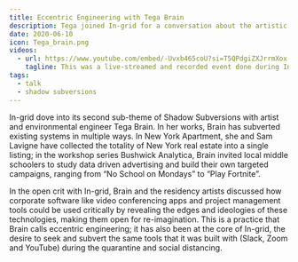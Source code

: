 ```yaml
---
title: Eccentric Engineering with Tega Brain 
description: Tega joined In-grid for a conversation about the artistic practice of Eccentric Engineering. 
date: 2020-06-10
icon: Tega_brain.png
videos:
  - url: https://www.youtube.com/embed/-Uvxb465coU?si=T5QPdgiZXJrrmXox
    tagline: This was a live-streamed and recorded event done during In-grid's residency with Arebyte Gallery. 
tags:
  - talk
  - shadow subversions
---
```


<!-- 
imagegallery: 
    - Chain.png
    - Iklectik.png -->


    
In-grid dove into its second sub-theme of Shadow Subversions with artist and environmental engineer Tega Brain. In her works, Brain has subverted existing systems in multiple ways. In New York Apartment, she and Sam Lavigne have collected the totality of New York real estate into a single listing; in the workshop series Bushwick Analytica, Brain invited local middle schoolers to study data driven advertising and build their own targeted campaigns, ranging from “No School on Mondays” to “Play Fortnite”. 

In the open crit with In-grid, Brain and the residency artists discussed how corporate software like video conferencing apps and project management tools could be used critically by revealing the edges and ideologies of these technologies, making them open for re-imagination. This is a practice that Brain calls eccentric engineering; it has also been at the core of In-grid, the desire to seek and subvert the same tools that it was built with (Slack, Zoom and YouTube) during the quarantine and social distancing.

